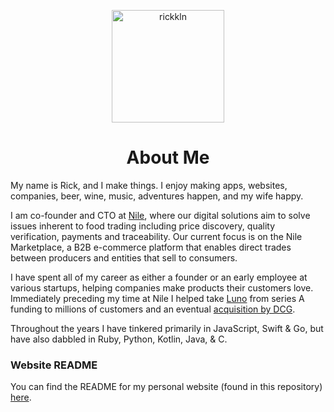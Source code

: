 <p align="center">
  <a href="https://www.rickkln.com">
    <img alt="rickkln" src="https://github.com/rickkln/rickkln/blob/master/src/images/rickkln-circle.png?raw=true" width="180" />
  </a>
</p>

<h1 align="center">
  About Me
</h1>

My name is Rick, and I make things. I enjoy making apps, websites, companies, beer, wine, music, adventures happen, and my wife happy.

I am co-founder and CTO at [Nile](https://nile.ag), where our digital solutions aim to solve issues inherent to food trading including price discovery, quality verification, payments and traceability. Our current focus is on the Nile Marketplace, a B2B e-commerce platform that enables direct trades between producers and entities that sell to consumers.

I have spent all of my career as either a founder or an early employee at various startups, helping companies make products their customers love. Immediately preceding my time at Nile I helped take [Luno](https://luno.com) from series A funding to millions of customers and an eventual [acquisition by DCG](https://www.luno.com/blog/en/post/luno-joins-dcg).

Throughout the years I have tinkered primarily in JavaScript, Swift & Go, but have also dabbled in Ruby, Python, Kotlin, Java, & C.

### Website README
You can find the README for my personal website (found in this repository) [here](https://github.com/rickkln/rickkln/blob/master/SITE_README.md).